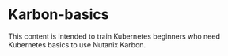 # Karbon-basics
This content is intended to train Kubernetes beginners who need Kubernetes basics to use Nutanix Karbon.
